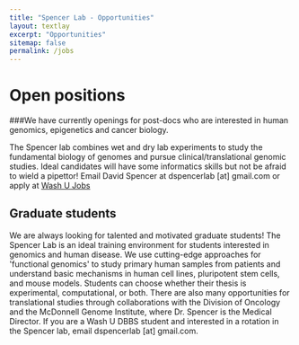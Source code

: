 ```yaml
---
title: "Spencer Lab - Opportunities"
layout: textlay
excerpt: "Opportunities"
sitemap: false
permalink: /jobs
---
```


# Open positions

###We have currently openings for post-docs who are interested in human genomics, epigenetics and cancer biology.

The Spencer lab combines wet and dry lab experiments to study the fundamental biology of genomes and pursue clinical/translational genomic studies. Ideal candidates will have some informatics skills but not be afraid to wield a pipettor! Email David Spencer at dspencerlab [at] gmail.com or apply at [Wash U Jobs](https://jobs.wustl.edu/)

## Graduate students

We are always looking for talented and motivated graduate students! The Spencer Lab is an ideal training environment for students interested in genomics and human disease. We use cutting-edge approaches for 'functional genomics' to study primary human samples from patients and understand basic mechanisms in human cell lines, pluripotent stem cells, and mouse models. Students can choose whether their thesis is experimental, computational, or both. There are also many opportunities for translational studies through collaborations with the Division of Oncology and the McDonnell Genome Institute, where Dr. Spencer is the Medical Director. If you are a Wash U DBBS student and interested in a rotation in the Spencer lab, email dspencerlab [at] gmail.com.
